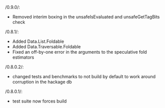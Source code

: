 /0.9.0/:
 * Removed interim boxing in the unsafeIsEvaluated and unsafeGetTagBits check

/0.8.1/:
 * Added Data.List.Foldable
 * Added Data.Traversable.Foldable
 * Fixed an off-by-one error in the arguments to the speculative fold estimators

/0.8.0.2/:

 * changed tests and benchmarks to not build by default to work around corruption in the hackage db

/0.8.0.1/:
 
 * test suite now forces build
